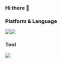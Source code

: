 ### Hi there 👋

<!--
**Leeui1z/Leeui1z** is a ✨ _special_ ✨ repository because its `README.md` (this file) appears on your GitHub profile.

Here are some ideas to get you started:

- 🔭 I’m currently working on ...
- 🌱 I’m currently learning ...
- 👯 I’m looking to collaborate on ...
- 🤔 I’m looking for help with ...
- 💬 Ask me about ...
- 📫 How to reach me: ...
- 😄 Pronouns: ...
- ⚡ Fun fact: ...
-->
### Platform & Language
<img src="https://img.shields.io/badge/C Sharp-239120?style=for-the-badge&logo=C Sharp&logoColor=White"/></a><img src="https://img.shields.io/badge/Unity-000000?style=for-the-badge&logo=Unity&logoColor=White"/></a> 
### Tool
<img src="https://img.shields.io/badge/Visual Studio-5C2D91?style=for-the-badge&logo=Visual Studio&logoColor=White"/></a> 
